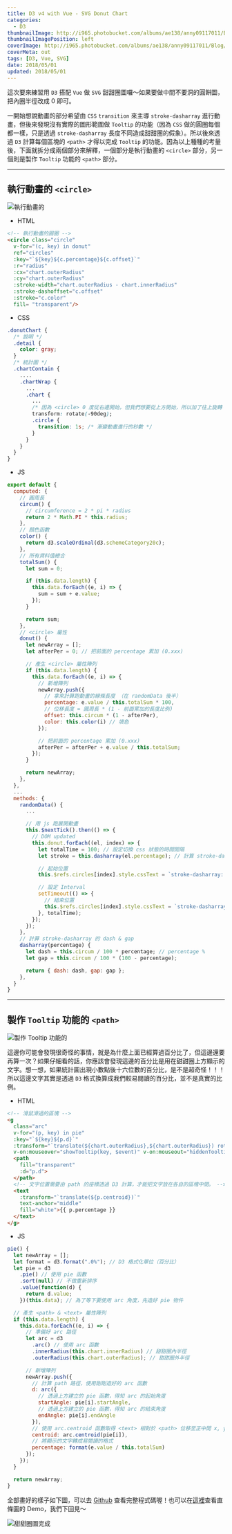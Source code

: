 ```yaml
---
title: D3 v4 with Vue - SVG Donut Chart
categories:
  - D3
thumbnailImage: http://i965.photobucket.com/albums/ae138/anny09117011/Blog/d3-vue-banner.png
thumbnailImagePosition: left
coverImage: http://i965.photobucket.com/albums/ae138/anny09117011/Blog/d3-vue-banner-blog.png
coverMeta: out
tags: [D3, Vue, SVG]
date: 2018/05/01
updated: 2018/05/01
---
```


這次要來練習用 `D3` 搭配 `Vue` 做 `SVG` 甜甜圈圖囉～如果要做中間不要洞的圓餅圖，把內圈半徑改成 0 即可。

<!--more-->

一開始想說動畫的部分希望由 `CSS` `transition` 來主導 `stroke-dasharray` 進行動畫，但後來發現沒有實際的圖形範圍做 `Tooltip` 的功能（因為 `CSS` 做的圓圈每個都一樣，只是透過 `stroke-dasharray` 長度不同造成甜甜圈的假象）。所以後來透過 `D3` 計算每個區塊的 `<path>` 才得以完成 `Tooltip` 的功能。因為以上種種的考量後，下面就拆分成兩個部分來解釋，一個部分是執行動畫的 `<circle>` 部分，另一個則是製作 `Tooltip` 功能的 `<path>` 部分。

***
## 執行動畫的 `<circle>`

![執行動畫的 <circle>](http://i965.photobucket.com/albums/ae138/anny09117011/Blog/Donut-01-circle.png "<circle>")

* HTML

```html
<!-- 執行動畫的圓圈 -->
<circle class="circle"
  v-for="(c, key) in donut"
  ref="circles"
  :key="`${key}${c.percentage}${c.offset}`"
  :r="radius"
  :cx="chart.outerRadius"
  :cy="chart.outerRadius"
  :stroke-width="chart.outerRadius - chart.innerRadius"
  :stroke-dashoffset="c.offset"
  :stroke="c.color"
  fill= "transparent"/>
```

* CSS

```css
.donutChart {
  /* 說明 */
  .detail {
    color: gray;
  }
  /* 統計圖 */
  .chartContain {
    ....
    .chartWrap {
      ...
      .chart {
        ...
        /* 因為 <circle> 0 度從右邊開始，但我們想要從上方開始，所以加了往上旋轉 90 度變形 */
        transform: rotate(-90deg);
        .circle {
          transition: 1s; /* 漸變動畫進行的秒數 */
        }
      }
    }
  }
}
```

* JS

```js
export default {
  computed: {
    // 圓周長
    circum() {
      // circumference = 2 * pi * radius
      return 2 * Math.PI * this.radius;
    },
    // 顏色函數
    color() {
      return d3.scaleOrdinal(d3.schemeCategory20c);
    },
    // 所有資料值總合
    totalSum() {
      let sum = 0;

      if (this.data.length) {
        this.data.forEach((e, i) => {
          sum = sum + e.value;
        });
      }

      return sum;
    },
    // <circle> 屬性
    donut() {
      let newArray = [];
      let afterPer = 0; // 把前面的 percentage 累加 (0.xxx)

      // 產生 <circle> 屬性陣列
      if (this.data.length) {
        this.data.forEach((e, i) => {
          // 新增陣列
          newArray.push({
            // 拿來計算跑動畫的線條長度 （在 randomData 後半）
            percentage: e.value / this.totalSum * 100,
            // 位移長度 = 圓周長 * (1 - 前面累加的長度比例)
            offset: this.circum * (1 - afterPer),
            color: this.color(i) // 填色
          });

          // 把前面的 percentage 累加 (0.xxx)
          afterPer = afterPer + e.value / this.totalSum;
        });
      }

      return newArray;
    },
  },
  ...
  methods: {
    randomData() {
      ...

      // 用 js 跑展開動畫
      this.$nextTick().then(() => {
        // DOM updated
        this.donut.forEach((el, index) => {
          let totalTime = 100; // 設定切換 css 狀態的時間間隔
          let stroke = this.dasharray(el.percentage); // 計算 stroke-dasharray

          // 起始位置
          this.$refs.circles[index].style.cssText = `stroke-dasharray: 0 ${this.circum}; opacity: 0`;

          // 設定 Interval
          setTimeout(() => {
            // 結束位置
            this.$refs.circles[index].style.cssText = `stroke-dasharray: ${stroke.dash} ${stroke.gap}; opacity: 1`;
          }, totalTime);
        });
      });
    },
    // 計算 stroke-dasharray 的 dash & gap
    dasharray(percentage) {
      let dash = this.circum / 100 * percentage; // percentage %
      let gap = this.circum / 100 * (100 - percentage);

      return { dash: dash, gap: gap };
    },
  }
}
```

***
## 製作 `Tooltip` 功能的 `<path>`

![製作 Tooltip 功能的 <path>](http://i965.photobucket.com/albums/ae138/anny09117011/Blog/Donut-02-tooltippath.png "<path>")

這邊你可能會發現很奇怪的事情，就是為什麼上面已經算過百分比了，但這邊還要再算一次？如果仔細看的話，你應該會發現這邊的百分比是用在甜甜圈上方顯示的文字。想一想，如果統計圖出現小數點後十六位數的百分比，是不是超奇怪！！！所以這邊文字其實是透過 `D3` 格式換算成我們較易閱讀的百分比，並不是真實的比例。

* HTML

```html
<!-- 滑鼠滑過的區塊 -->
<g
  class="arc"
  v-for="(p, key) in pie"
  :key="`${key}${p.d}`"
  :transform="`translate(${chart.outerRadius},${chart.outerRadius}) rotate(90)`"
  v-on:mouseover="showTooltip(key, $event)" v-on:mouseout="hiddenTooltip">
  <path
    fill="transparent"
    :d="p.d">
  </path>
  <!-- 文字位置需要由 path 的座標透過 D3 計算，才能把文字放在各自的區塊中間。 -->
  <text
    :transform="`translate(${p.centroid})`"
    text-anchor="middle"
    fill="white">{{ p.percentage }}
  </text>
</g>
```

* JS

```js
pie() {
  let newArray = [];
  let format = d3.format(".0%"); // D3 格式化單位（百分比）
  let pie = d3
    .pie() // 使用 pie 函數
    .sort(null) // 不做重新排序
    .value(function(d) {
      return d.value;
    })(this.data); // 為了等下要使用 arc 角度，先造好 pie 物件

  // 產生 <path> & <text> 屬性陣列
  if (this.data.length) {
    this.data.forEach((e, i) => {
      // 準備好 arc 路徑
      let arc = d3
        .arc() // 使用 arc 函數
        .innerRadius(this.chart.innerRadius) // 甜甜圈內半徑
        .outerRadius(this.chart.outerRadius); // 甜甜圈外半徑

      // 新增陣列
      newArray.push({
        // 計算 path 路徑，使用剛剛造好的 arc 函數
        d: arc({
          // 透過上方建立的 pie 函數，得知 arc 的起始角度
          startAngle: pie[i].startAngle, 
          // 透過上方建立的 pie 函數，得知 arc 的結束角度
          endAngle: pie[i].endAngle
        }),
        // 使用 arc.centroid 函數取得 <text> 相對於 <path> 位移至正中間 x, y
        centroid: arc.centroid(pie[i]),
        // 將顯示的文字轉成易閱讀的格式
        percentage: format(e.value / this.totalSum)
      });
    });
  }

  return newArray;
}
```

全部畫好的樣子如下圖，可以去 [Github](https://github.com/Annilla/d3-practice-vue-svg/blob/master/src/components/DonutChart.vue) 查看完整程式碼喔！也可以在[這裡](https://annilla.github.io/d3-practice-vue-svg/dist/)查看直條圖的 Demo，我們下回見～

![甜甜圈圖完成](http://i965.photobucket.com/albums/ae138/anny09117011/Blog/2018-05-01_1701.png "甜甜圈圖")